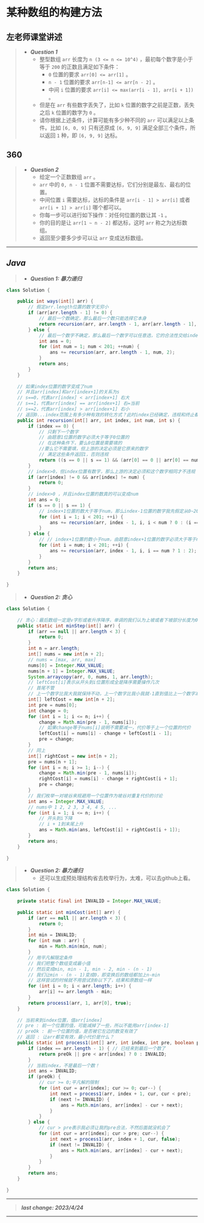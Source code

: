 # 某种数组的构建方法

## 左老师课堂讲述

> - ***Question 1***
>   - 整型数组 `arr` 长度为 `n (3 <= n <= 10^4)` ，最初每个数字是小于等于 `200` 的正数且满足如下条件：
>     - `0` 位置的要求 `arr[0] <= arr[1]` 。
>     - `n - 1` 位置的要求 `arr[n-1] <= arr[n - 2]` 。
>     - 中间 `i` 位置的要求 `arr[i] <= max(arr[i - 1], arr[i + 1])` 。
>   - 但是在 `arr` 有些数字丢失了，比如 `k` 位置的数字之前是正数，丢失之后 `k` 位置的数字为 `0` 。
>   - 请你根据上述条件，计算可能有多少种不同的 `arr` 可以满足以上条件。比如 `[6, 0, 9]` 只有还原成 `[6, 9, 9]` 满足全部三个条件，所以返回 `1` 种，即 `[6, 9, 9]` 达标。

## 360

> - ***Question 2***
>   - 给定一个正数数组 `arr` 。
>   - `arr` 中的 `0, n - 1` 位置不需要达标，它们分别是最左、最右的位置。
>   - 中间位置 `i` 需要达标，达标的条件是 `arr[i - 1] > arr[i]` 或者 `arr[i + 1] > arr[i]` 哪个都可以。
>   - 你每一步可以进行如下操作：对任何位置的数让其 `-1` 。
>   - 你的目的是让 `arr[1 ~ n - 2]` 都达标，这时 `arr` 称之为达标数组。
>   - 返回至少要多少步可以让 `arr` 变成达标数组。

---

## *Java*

> - ***Question 1: 暴力递归***

```java
class Solution {
    
    public int ways(int[] arr) {
        // 假定arr.length位置的数字无穷小
        if (arr[arr.length - 1] != 0) {
            // 最后一个数确定，那么最后一个数只能选择它本身
            return recursion(arr, arr.length - 1, arr[arr.length - 1], 2);
        } else {
            // 最后一个数字不确定，那么最后一个数字可以任意选，它的合法性交给index-1位置的数字确定
            int ans = 0;
            for (int num = 1; num < 201; ++num) {
                ans += recursion(arr, arr.length - 1, num, 2);
            }
            return ans;
        }
    }
    
    // 如果index位置的数字变成了num
    // 并且arr[index]和arr[index+1]的关系为s
    // s==0，代表arr[index] < arr[index+1] 右大
    // s==1，代表arr[index] == arr[index+1] 右=当前
    // s==2，代表arr[index] > arr[index+1] 右小
    // 返回0...index范围上有多少种有效的转化方式？此时index已经确定，违规和终止都判断，如果还能填左边的，这一轮来做index-1位置的决定，但决定的成功与否要看下一轮的返回结果
    public int recursion(int[] arr, int index, int num, int s) {
        if (index == 0) {
            // 只剩下一个数字
            // 由题意1位置的数字必须大于等于0位置的
            // 在这种条件下，要么0位置是需要填的
            //要么它不需要填，但上游的决定必须是它原来的数字
            // 满足这些条件返回1，否则违规
            return ((s == 0 || s == 1) && (arr[0] == 0 || arr[0] == num)) ? 1 : 0;
        }
        // index>0，但index位置有数字，那么上游的决定必须和这个数字相同才不违规
        if (arr[index] != 0 && arr[index] != num) {
            return 0;
        }
        // index>0 ，并且index位置的数真的可以变成num
        int ans = 0;
        if (s == 0 || s == 1) {
            // index+1位置的数大于等于num，那么index-1位置的数字我先假定从0~200自由选择，违规下一层再返回0
            for (int i = 1; i < 201; ++i) {
                ans += recursion(arr, index - 1, i, i < num ? 0 : (i == num ? 1 : 2));
            }
        } else {
            // // index+1位置的数小于num，由题意index+1位置的数字必须大于等于num，继续尝试所有可能
            for (int i = num; i < 201; ++i) {
                ans += recursion(arr, index - 1, i, i == num ? 1 : 2);
            }
        }
        return ans;
    }
    
}
```

> - ***Question 2: 贪心***

```java
class Solution {
    
    // 贪心：最后数组一定是v字形或者升序降序，单调的我们认为上坡或者下坡部分长度为0
    public static int minStep(int[] arr) {
        if (arr == null || arr.length < 3) {
            return 0;
        }
        int n = arr.length;
        int[] nums = new int[n + 2];
        // nums = [max, arr, max]
        nums[0] = Integer.MAX_VALUE;
        nums[n + 1] = Integer.MAX_VALUE;
        System.arraycopy(arr, 0, nums, 1, arr.length);
        // leftCost[i]表示从开头到i位置形成全是降序需要操作几次
        // 首尾不管
        // 上一个数字比我大我就保持不动，上一个数字比我小我就-1直到值比上一个数字减一
        int[] leftCost = new int[n + 2];
        int pre = nums[0];
        int change = 0;
        for (int i = 1; i <= n; i++) {
            change = Math.min(pre - 1, nums[i]);
            // 如果change等于nums[i]说明不需要减一，代价等于上一个位置的代价
            leftCost[i] = nums[i] - change + leftCost[i - 1];
            pre = change;
        }
        // 同上
        int[] rightCost = new int[n + 2];
        pre = nums[n + 1];
        for (int i = n; i >= 1; i--) {
            change = Math.min(pre - 1, nums[i]);
            rightCost[i] = nums[i] - change + rightCost[i + 1];
            pre = change;
        }
        // 我们枚举一对坡谷来规避用一个位置作为坡谷对重复代价的讨论
        int ans = Integer.MAX_VALUE;
        // nums中 1 2, 2 3, 3 4, 4 5, ...
        for (int i = 1; i <= n; i++) {
            // 开头到i下降
            // i + 1到末尾上升
            ans = Math.min(ans, leftCost[i] + rightCost[i + 1]);
        }
        return ans;
    }
    
}
```

> - ***Question 2: 暴力递归***
>   - 还可以生成预处理结构省去枚举行为，太难，可以去github上看。

```java
class Solution {
    
    private static final int INVALID = Integer.MAX_VALUE;
    
    public static int minCost(int[] arr) {
        if (arr == null || arr.length < 3) {
            return 0;
        }
        int min = INVALID;
        for (int num : arr) {
            min = Math.min(min, num);
        }
        // 用平凡解限定条件
        // 我们把整个数组变成最小值
        // 然后变成min, min - 1, min - 2, min - (n - 1)
        // 我们让min - (n - 1)变成0，即变换后的数组都加上n-min
        // 这样尝试的时候就不用尝试到0以下了，结果和原数组一样
        for (int i = 0; i < arr.length; i++) {
            arr[i] += arr.length - min;
        }
        return process1(arr, 1, arr[0], true);
    }
    
    // 当前来到index位置，值arr[index]
    // pre : 前一个位置的值，可能减掉了一些，所以不能用arr[index-1]
    // preOk : 前一个位置的值，是否被它左边的数变有效了
    // 返回 : 让arr都变有效，最小代价是什么？
    public static int process1(int[] arr, int index, int pre, boolean preOk) {
        if (index == arr.length - 1) { // 已经来到最后一个数了
            return preOk || pre < arr[index] ? 0 : INVALID;
        }
        // 当前index，不是最后一个数！
        int ans = INVALID;
        if (preOk) {
            // cur >= 0;平凡解的限制
            for (int cur = arr[index]; cur >= 0; cur--) {
                int next = process1(arr, index + 1, cur, cur < pre);
                if (next != INVALID) {
                    ans = Math.min(ans, arr[index] - cur + next);
                }
            }
        } else {
            // cur > pre表示我必须让我的pre合法，不然后面就没机会了
            for (int cur = arr[index]; cur > pre; cur--) {
                int next = process1(arr, index + 1, cur, false);
                if (next != INVALID) {
                    ans = Math.min(ans, arr[index] - cur + next);
                }
            }
        }
        return ans;
    }
    
}
```

---

> ***last change: 2023/4/24***

---
